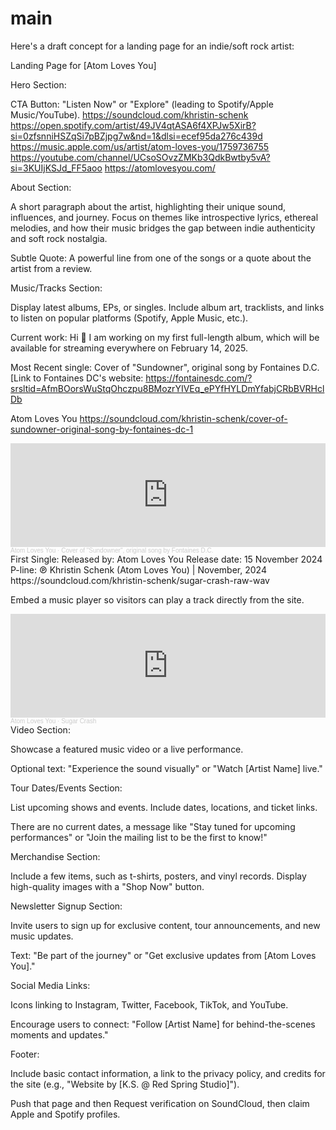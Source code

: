 # main

Here's a draft concept for a landing page for an indie/soft rock artist:

Landing Page for [Atom Loves You]

Hero Section:

CTA Button: "Listen Now" or "Explore" (leading to Spotify/Apple Music/YouTube).
https://soundcloud.com/khristin-schenk
https://open.spotify.com/artist/49JV4qtASA6f4XPJw5XirB?si=0zfsnniHSZqSi7pBZjpg7w&nd=1&dlsi=ecef95da276c439d
https://music.apple.com/us/artist/atom-loves-you/1759736755
https://youtube.com/channel/UCsoSOvzZMKb3QdkBwtby5vA?si=3KUIjKSJd_FF5aoo
https://atomlovesyou.com/


About Section:

A short paragraph about the artist, highlighting their unique sound, influences, and journey. Focus on themes like introspective lyrics, ethereal melodies, and how their music bridges the gap between indie authenticity and soft rock nostalgia.

Subtle Quote: A powerful line from one of the songs or a quote about the artist from a review.

Music/Tracks Section:

Display latest albums, EPs, or singles. Include album art, tracklists, and links to listen on popular platforms (Spotify, Apple Music, etc.).

Current work: Hi 🖤 I am working on my first full-length album, which will be available for streaming everywhere on February 14, 2025.

Most Recent single: Cover of "Sundowner", original song by Fontaines D.C. [Link to Fontaines DC's website: https://fontainesdc.com/?srsltid=AfmBOorsWuStqOhczpu8BMozrYIVEq_ePYfHYLDmYfabjCRbBVRHclDb

Atom Loves You 
https://soundcloud.com/khristin-schenk/cover-of-sundowner-original-song-by-fontaines-dc-1
<iframe width="100%" height="166" scrolling="no" frameborder="no" allow="autoplay" src="https://w.soundcloud.com/player/?url=https%3A//api.soundcloud.com/tracks/1959197839&color=%23ff5500&auto_play=false&hide_related=false&show_comments=true&show_user=true&show_reposts=false&show_teaser=true"></iframe><div style="font-size: 10px; color: #cccccc;line-break: anywhere;word-break: normal;overflow: hidden;white-space: nowrap;text-overflow: ellipsis; font-family: Interstate,Lucida Grande,Lucida Sans Unicode,Lucida Sans,Garuda,Verdana,Tahoma,sans-serif;font-weight: 100;"><a href="https://soundcloud.com/khristin-schenk" title="Atom Loves You" target="_blank" style="color: #cccccc; text-decoration: none;">Atom Loves You</a> · <a href="https://soundcloud.com/khristin-schenk/cover-of-sundowner-original-song-by-fontaines-dc-1" title="Cover of &quot;Sundowner&quot;, original song by Fontaines D.C." target="_blank" style="color: #cccccc; text-decoration: none;">Cover of &quot;Sundowner&quot;, original song by Fontaines D.C.</a></div>
First Single: Released by: Atom Loves You Release date: 15 November 2024 P-line: ℗ Khristin Schenk (Atom Loves You) | November, 2024 https://soundcloud.com/khristin-schenk/sugar-crash-raw-wav

Embed a music player so visitors can play a track directly from the site.
<iframe width="100%" height="166" scrolling="no" frameborder="no" allow="autoplay" src="https://w.soundcloud.com/player/?url=https%3A//api.soundcloud.com/tracks/1854303285&color=%23ff5500&auto_play=false&hide_related=false&show_comments=true&show_user=true&show_reposts=false&show_teaser=true"></iframe><div style="font-size: 10px; color: #cccccc;line-break: anywhere;word-break: normal;overflow: hidden;white-space: nowrap;text-overflow: ellipsis; font-family: Interstate,Lucida Grande,Lucida Sans Unicode,Lucida Sans,Garuda,Verdana,Tahoma,sans-serif;font-weight: 100;"><a href="https://soundcloud.com/khristin-schenk" title="Atom Loves You" target="_blank" style="color: #cccccc; text-decoration: none;">Atom Loves You</a> · <a href="https://soundcloud.com/khristin-schenk/sugar-crash-raw-wav" title="Sugar Crash" target="_blank" style="color: #cccccc; text-decoration: none;">Sugar Crash</a></div>
Video Section:

Showcase a featured music video or a live performance.

Optional text: "Experience the sound visually" or "Watch [Artist Name] live."

Tour Dates/Events Section:

List upcoming shows and events. Include dates, locations, and ticket links.

There are no current dates, a message like "Stay tuned for upcoming performances" or "Join the mailing list to be the first to know!"

Merchandise Section:

Include a few items, such as t-shirts, posters, and vinyl records. Display high-quality images with a "Shop Now" button.

Newsletter Signup Section:

Invite users to sign up for exclusive content, tour announcements, and new music updates.

Text: "Be part of the journey" or "Get exclusive updates from [Atom Loves You]."

Social Media Links:

Icons linking to Instagram, Twitter, Facebook, TikTok, and YouTube.

Encourage users to connect: "Follow [Artist Name] for behind-the-scenes moments and updates."

Footer:

Include basic contact information, a link to the privacy policy, and credits for the site (e.g., "Website by [K.S. @ Red Spring Studio]").  

Push that page and then Request verification on SoundCloud, then claim Apple and Spotify profiles.
